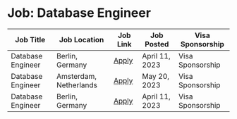 # Job: Database Engineer

| Job Title | Job Location | Job Link | Job Posted | Visa Sponsorship |
| --- | --- | --- | --- | --- |
| Database Engineer | Berlin, Germany | [Apply](https://careers.wolt.com/en/jobs/database-engineer/6353c71) | April 11, 2023 | Visa Sponsorship |
| Database Engineer | Amsterdam, Netherlands | [Apply](https://boards.greenhouse.io/adyen/jobs/3727491) | May 20, 2023 | Visa Sponsorship |
| Database Engineer | Berlin, Germany | [Apply](https://careers.wolt.com/en/jobs/database-engineer/6353c71) | April 11, 2023 | Visa Sponsorship |
